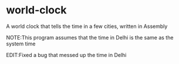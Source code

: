 # world-clock
A world clock that tells the time in a few cities, written in Assembly

NOTE:This program assumes that the time in Delhi is the same as the system time

EDIT:Fixed a bug that messed up the time in Delhi
